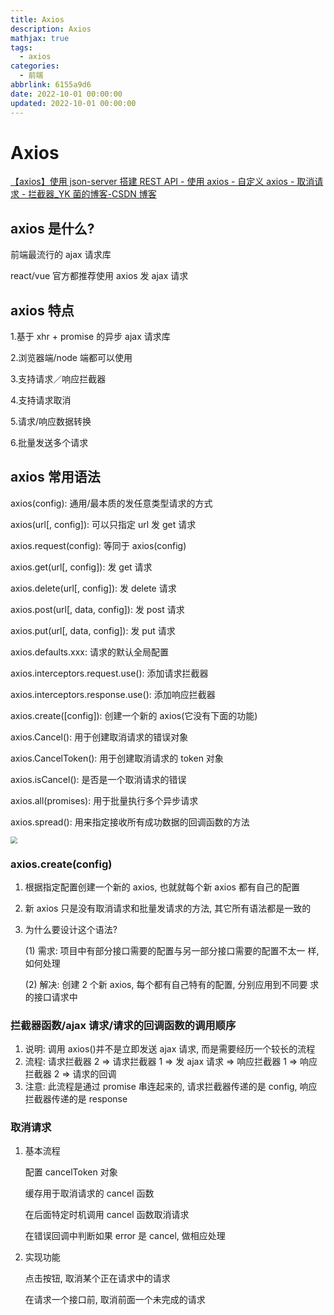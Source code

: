```yaml
---
title: Axios
description: Axios
mathjax: true
tags:
  - axios
categories:
  - 前端
abbrlink: 6155a9d6
date: 2022-10-01 00:00:00
updated: 2022-10-01 00:00:00
---
```


# Axios

[【axios】使用 json-server 搭建 REST API - 使用 axios - 自定义 axios - 取消请求 - 拦截器\_YK 菌的博客-CSDN 博客](https://blog.csdn.net/weixin_44972008/article/details/114368528)

## axios 是什么?

前端最流行的 ajax 请求库

react/vue 官方都推荐使用 axios 发 ajax 请求

## axios 特点

1.基于 xhr + promise 的异步 ajax 请求库

2.浏览器端/node 端都可以使用

3.支持请求／响应拦截器

4.支持请求取消

5.请求/响应数据转换

6.批量发送多个请求

## axios 常用语法

axios(config): 通用/最本质的发任意类型请求的方式

axios(url[, config]): 可以只指定 url 发 get 请求

axios.request(config): 等同于 axios(config)

axios.get(url[, config]): 发 get 请求

axios.delete(url[, config]): 发 delete 请求

axios.post(url[, data, config]): 发 post 请求

axios.put(url[, data, config]): 发 put 请求

axios.defaults.xxx: 请求的默认全局配置

axios.interceptors.request.use(): 添加请求拦截器

axios.interceptors.response.use(): 添加响应拦截器

axios.create([config]): 创建一个新的 axios(它没有下面的功能)

axios.Cancel(): 用于创建取消请求的错误对象

axios.CancelToken(): 用于创建取消请求的 token 对象

axios.isCancel(): 是否是一个取消请求的错误

axios.all(promises): 用于批量执行多个异步请求

axios.spread(): 用来指定接收所有成功数据的回调函数的方法

<img src="https://cdn.jsdelivr.net/gh/1405720461/blog_img@main/study/1.webp"  style="zoom:67%;" />

### axios.create(config)

1. 根据指定配置创建一个新的 axios, 也就就每个新 axios 都有自己的配置

2. 新 axios 只是没有取消请求和批量发请求的方法, 其它所有语法都是一致的

3. 为什么要设计这个语法?

   (1) 需求: 项目中有部分接口需要的配置与另一部分接口需要的配置不太一 样, 如何处理

   (2) 解决: 创建 2 个新 axios, 每个都有自己特有的配置, 分别应用到不同要 求的接口请求中

### 拦截器函数/ajax 请求/请求的回调函数的调用顺序

1. 说明: 调用 axios()并不是立即发送 ajax 请求, 而是需要经历一个较长的流程
2. 流程: 请求拦截器 2 => 请求拦截器 1 => 发 ajax 请求 => 响应拦截器 1 => 响应拦截器 2 => 请求的回调
3. 注意: 此流程是通过 promise 串连起来的, 请求拦截器传递的是 config, 响应 拦截器传递的是 response

### 取消请求

1. 基本流程

   配置 cancelToken 对象

   缓存用于取消请求的 cancel 函数

   在后面特定时机调用 cancel 函数取消请求

   在错误回调中判断如果 error 是 cancel, 做相应处理

2. 实现功能

   点击按钮, 取消某个正在请求中的请求

   在请求一个接口前, 取消前面一个未完成的请求
